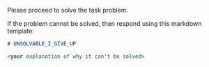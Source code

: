 Please proceed to solve the task problem.

If the problem cannot be solved, then respond using this markdown template:

```markdown
# UNSOLVABLE_I_GIVE_UP

<your explanation of why it can't be solved>
```

